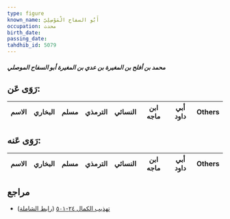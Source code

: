 ```yaml
---
type: figure
known_name: أَبُو السفاح الْمَوْصِلِيّ
occupation: محدث
birth_date:
passing_date:
tahdhib_id: 5079
---
```

##### محمد بن أفلح بن المغيرة بن عدي بن المغيرة أبو السفاح الموصلي

## رَوَى عَن:
| الاسم | البخاري | مسلم | الترمذي | النسائي | ابن ماجه | أبي داود | Others |
| ----- | ------- | ---- | ------- | ------- | -------- | -------- | ------ |
## رَوَى عَنه:
| الاسم | البخاري | مسلم | الترمذي | النسائي | ابن ماجه | أبي داود | Others |
| ----- | ------- | ---- | ------- | ------- | -------- | -------- | ------ |
## مراجع
- [تهذيب الكمال ٢٤-٥٠١](obsidian://open?vault=Tahdhib-al-Kamal&file=Figures/٥٠٧٩-محمد%20بن%20أفلح%20بن%20المغيرة%20بن%20عدي%20بن%20المغيرة%20أبو%20السفاح%20الموصلي) ([رابط الشاملة](https://shamela.ws/book/3722/13013))